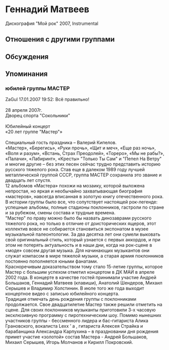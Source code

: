 # Геннадий Матвеев

Дискография
"Мой рок" 2007, Instrumental

## Отношения с другими группами


## Обсуждения


## Упоминания

### юбилей группы МАСТЕР

ZaGul 17.01.2007 19:52:
Всё правильно!<BR><BR>28 апреля 2007г.<BR>Дворец спорта "Сокольники"<BR><BR>Юбилейный концерт<BR>«20 лет группе "Мастер"»<BR><BR>Специальный гость праздника – Валерий Кипелов.<BR>«Мастер», «Берегись», «Руки прочь», «Щит и меч», «Еще раз ночь», «Воля и разум», «Встань, Страх Преодолей», «Тореро», «Мы не рабы?», «Палачи», «Лабиринт», «Кресты» "Только Ты Сам" и "Пепел На Ветру" и многие другие – без этих песен сейчас трудно представить историю русского тяжелого рока. Став еще в далеком 1989 году лучшей металлической группой СССР, группа МАСТЕР сохранила это звание и двадцать лет спустя. <BR>12 альбомов «Мастера» похожи на мозаику, которой выложена непростая, но яркая и необычайно захватывающая биография «мастеров», навсегда вписанная в золотую книгу отечественного рока. В истории группы было все, что сопутствует настоящей рок-легенде: успешные альбомы, полные стадионы поклонников, гастроли по стране и за рубежом, смены состава и трудные времена. <BR> "Мастер" по праву можно было бы назвать динозаврами русского тяжелого рока, но только в отличие от доисторических ящеров, этот коллектив вовсе не собирается становиться экспонатом в музее музыкальной палеонтологии. За два десятка лет они сумели выковать свой оригинальный стиль, который узнается с первых аккордов, и при этом не потерять актуальность и в наши дни, когда на рок-сцене в «моде» совсем другая музыка. Для начинающих музыкантов они служат компасом в мире тяжелой музыки, а старая армия поклонников постоянно пополняется юными фанатами. <BR> Красноречивым доказательством тому стало 15-летие группы, которое Мастер с большим успехом отметил концертом в ДК МАИ в апреле 2002 года. В концерте в качестве гостей принимали участие Андрей Большаков, Геннадий Матвеев (клавиши), Анатолий Шендеров, Михаил Серышев и Владимир Холстинин. В июле того же года выходит концертное видео с записью юбилейного концерта. <BR>Традиция отмечать день рождения группы с поклонниками продолжается. Свое двадцатилетие Мастер также решили отметить на сцене. Для своих поклонников музыканты приготовили 3-х часовую эксклюзивную программу с пиротехническим шоу. Помимо нынешних участников группы - бессменного лидера и бас-гитариста Алика Грановского, вокалиста Lexx ’ a , гитариста Алексея Страйка и барабанщика Александра Карпухина – в праздновании дня рождения примет участие «золотой» состав Мастера - Андрей Большаков, Михаил Серышев, Игорь Молчанов и Кирилл Покровский. <BR>

